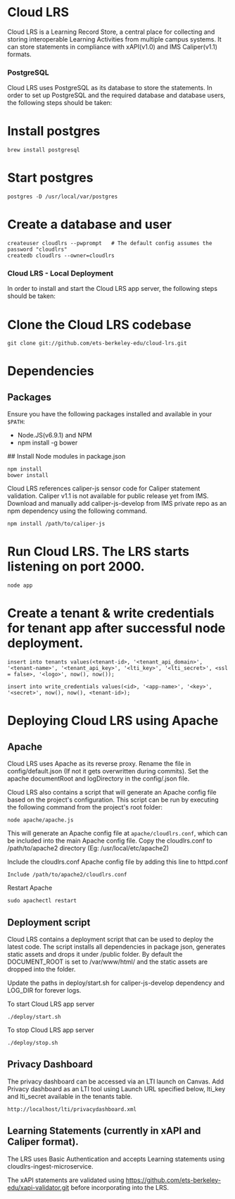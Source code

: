 # Cloud LRS

Cloud LRS is a Learning Record Store, a central place for collecting and storing interoperable Learning Activities from multiple campus systems. It can store statements in compliance with xAPI(v1.0) and IMS Caliper(v1.1) formats.

### PostgreSQL

Cloud LRS uses PostgreSQL as its database to store the statements. In order to set up PostgreSQL and the required database and database users, the following steps should be taken:


# Install postgres

```
brew install postgresql
```
# Start postgres

```
postgres -D /usr/local/var/postgres
```

# Create a database and user

```
createuser cloudlrs --pwprompt   # The default config assumes the password "cloudlrs"
createdb cloudlrs --owner=cloudlrs
```

### Cloud LRS - Local Deployment

In order to install and start the Cloud LRS app server, the following steps should be taken:

# Clone the Cloud LRS codebase

```
git clone git://github.com/ets-berkeley-edu/cloud-lrs.git
```

# Dependencies

## Packages

Ensure you have the following packages installed and available in your `$PATH`:

  * Node.JS(v6.9.1) and NPM
  * npm install -g bower

## Install Node modules in package.json

```
npm install
bower install
```
Cloud LRS references caliper-js sensor code for Caliper statement validation. Caliper v1.1 is not available for public release yet from IMS. Download and manually add caliper-js-develop from IMS private repo as an npm dependency using the following command.

```
npm install /path/to/caliper-js
```

# Run Cloud LRS. The LRS starts listening on port 2000.

```
node app
```

# Create a tenant & write credentials for tenant app after successful node deployment.

```
insert into tenants values(<tenant-id>, '<tenant_api_domain>', '<tenant-name>', '<tenant_api_key>', '<lti_key>', '<lti_secret>', <ssl = false>, '<logo>', now(), now());

insert into write_credentials values(<id>, '<app-name>', '<key>', '<secret>', now(), now(), <tenant-id>);
```

# Deploying Cloud LRS using Apache

## Apache
Cloud LRS uses Apache as its reverse proxy. Rename the file in config/default.json (If not it gets overwritten during commits). Set the apache documentRoot and logDirectory in the config/<config>.json file.

Cloud LRS also contains a script that will generate an Apache config file based on the project's configuration. This script can be run by executing the following command from the project's root folder:

```
node apache/apache.js
```

This will generate an Apache config file at `apache/cloudlrs.conf`, which can be included into the main Apache config file.
Copy the cloudlrs.conf to  /path/to/apache2 directory (Eg: /usr/local/etc/apache2)

Include the cloudlrs.conf Apache config file by adding this line to httpd.conf

```
Include /path/to/apache2/cloudlrs.conf
```

Restart Apache

```
sudo apachectl restart
```

## Deployment script
Cloud LRS contains a deployment script that can be used to deploy the latest code. The script installs all dependencies in package json, generates static assets and drops it under /public folder. By default the DOCUMENT_ROOT is set to /var/www/html/ and the static assets are dropped into the folder.

Update the paths in deploy/start.sh  for caliper-js-develop dependency and LOG_DIR for forever logs.


To start Cloud LRS app server

```
./deploy/start.sh
```

To stop Cloud LRS app server

```
./deploy/stop.sh
```

## Privacy Dashboard

The privacy dashboard can be accessed via an LTI launch on Canvas. Add Privacy dashboard as an LTI tool using Launch URL specified below, lti_key and lti_secret available in the tenants table.

```
http://localhost/lti/privacydashboard.xml
```

## Learning Statements (currently in xAPI and Caliper format).
The LRS uses Basic Authentication and accepts Learning statements using cloudlrs-ingest-microservice.

The xAPI statements are validated using https://github.com/ets-berkeley-edu/xapi-validator.git before incorporating into the LRS.
